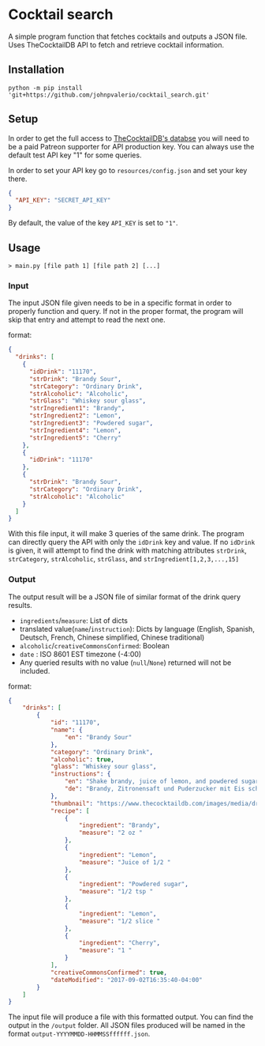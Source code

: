 # Cocktail search
A simple program function that fetches cocktails and outputs a JSON file. Uses TheCocktailDB API to fetch and retrieve
cocktail information.
## Installation
```
python -m pip install 'git+https://github.com/johnpvalerio/cocktail_search.git'
```
## Setup
In order to get the full access to [TheCocktailDB's databse](https://www.thecocktaildb.com/api.php) you will need
to be a paid Patreon supporter for API production key. 
You can always use the default test API key "1" for some queries.

In order to set your API key go to `resources/config.json` and set your key there.
```json
{
  "API_KEY": "SECRET_API_KEY"
}
```
By default, the value of the key `API_KEY` is set to `"1"`.

## Usage
```
> main.py [file path 1] [file path 2] [...]
```

### Input
The input JSON file given needs to be in a specific format in order to properly function and query.
If not in the proper format, the program will skip that entry and attempt to read the next one.

format:
```json
{
  "drinks": [
    {
      "idDrink": "11170",
      "strDrink": "Brandy Sour",
      "strCategory": "Ordinary Drink",
      "strAlcoholic": "Alcoholic",
      "strGlass": "Whiskey sour glass",
      "strIngredient1": "Brandy",
      "strIngredient2": "Lemon",
      "strIngredient3": "Powdered sugar",
      "strIngredient4": "Lemon",
      "strIngredient5": "Cherry"
    },
    {
      "idDrink": "11170"
    },
    {
      "strDrink": "Brandy Sour",
      "strCategory": "Ordinary Drink",
      "strAlcoholic": "Alcoholic"
    }
  ]
}
```
With this file input, it will make 3 queries of the same drink. The program can directly query the API with only the `idDrink` key and value.
If no `idDrink` is given, it will attempt to find the drink with matching attributes `strDrink`, `strCategory`, `strAlcoholic`, `strGlass`, and
`strIngredient[1,2,3,...,15]`
### Output
The output result will be a JSON file of similar format of the drink query results. 
- `ingredients`/`measure`: List of dicts 
- translated value(`name`/`instruction`): Dicts by language (English, Spanish, Deutsch, French, Chinese simplified, Chinese traditional)
- `alcoholic`/`creativeCommonsConfirmed`: Boolean
- `date` : ISO 8601 EST timezone (-4:00)
- Any queried results with no value (`null`/`None`) returned will not be included.

format:
```json
{
    "drinks": [
        {
            "id": "11170",
            "name": {
                "en": "Brandy Sour"
            },
            "category": "Ordinary Drink",
            "alcoholic": true,
            "glass": "Whiskey sour glass",
            "instructions": {
                "en": "Shake brandy, juice of lemon, and powdered sugar with ice and strain into a whiskey sour glass. Decorate with the lemon slice, top with the cherry, and serve.",
                "de": "Brandy, Zitronensaft und Puderzucker mit Eis sch\u00fctteln und in ein Whiskey Sour Glas abseihen. Mit der Zitronenscheibe dekorieren, mit der Kirsche garnieren und servieren."
            },
            "thumbnail": "https://www.thecocktaildb.com/images/media/drink/b1bxgq1582484872.jpg",
            "recipe": [
                {
                    "ingredient": "Brandy",
                    "measure": "2 oz "
                },
                {
                    "ingredient": "Lemon",
                    "measure": "Juice of 1/2 "
                },
                {
                    "ingredient": "Powdered sugar",
                    "measure": "1/2 tsp "
                },
                {
                    "ingredient": "Lemon",
                    "measure": "1/2 slice "
                },
                {
                    "ingredient": "Cherry",
                    "measure": "1 "
                }
            ],
            "creativeCommonsConfirmed": true,
            "dateModified": "2017-09-02T16:35:40-04:00"
        }
    ]
}
```
The input file will produce a file with this formatted output. You can find the output in the `/output` folder.
All JSON files produced will be named in the format `output-YYYYMMDD-HHMMSSffffff.json`.


